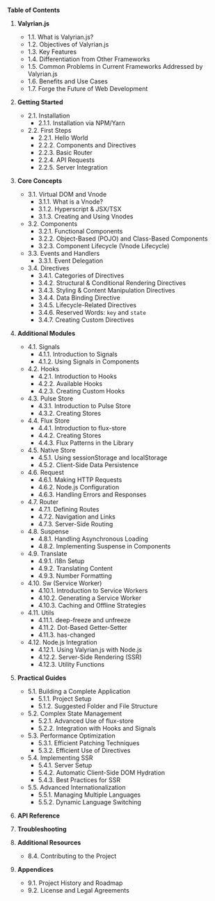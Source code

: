 **Table of Contents**

1. **Valyrian.js**

   - 1.1. What is Valyrian.js?
   - 1.2. Objectives of Valyrian.js
   - 1.3. Key Features
   - 1.4. Differentiation from Other Frameworks
   - 1.5. Common Problems in Current Frameworks Addressed by Valyrian.js
   - 1.6. Benefits and Use Cases
   - 1.7. Forge the Future of Web Development

2. **Getting Started**

   - 2.1. Installation
     - 2.1.1. Installation via NPM/Yarn
   - 2.2. First Steps
     - 2.2.1. Hello World
     - 2.2.2. Components and Directives
     - 2.2.3. Basic Router
     - 2.2.4. API Requests
     - 2.2.5. Server Integration

3. **Core Concepts**

   - 3.1. Virtual DOM and Vnode
     - 3.1.1. What is a Vnode?
     - 3.1.2. Hyperscript & JSX/TSX
     - 3.1.3. Creating and Using Vnodes
   - 3.2. Components
     - 3.2.1. Functional Components
     - 3.2.2. Object-Based (POJO) and Class-Based Components
     - 3.2.3. Component Lifecycle (Vnode Lifecycle)
   - 3.3. Events and Handlers
     - 3.3.1. Event Delegation
   - 3.4. Directives
     - 3.4.1. Categories of Directives
     - 3.4.2. Structural & Conditional Rendering Directives
     - 3.4.3. Styling & Content Manipulation Directives
     - 3.4.4. Data Binding Directive
     - 3.4.5. Lifecycle-Related Directives
     - 3.4.6. Reserved Words: `key` and `state`
     - 3.4.7. Creating Custom Directives

4. **Additional Modules**

   - 4.1. Signals
     - 4.1.1. Introduction to Signals
     - 4.1.2. Using Signals in Components
   - 4.2. Hooks
     - 4.2.1. Introduction to Hooks
     - 4.2.2. Available Hooks
     - 4.2.3. Creating Custom Hooks
   - 4.3. Pulse Store
     - 4.3.1. Introduction to Pulse Store
     - 4.3.2. Creating Stores
   - 4.4. Flux Store
     - 4.4.1. Introduction to flux-store
     - 4.4.2. Creating Stores
     - 4.4.3. Flux Patterns in the Library
   - 4.5. Native Store
     - 4.5.1. Using sessionStorage and localStorage
     - 4.5.2. Client-Side Data Persistence
   - 4.6. Request
     - 4.6.1. Making HTTP Requests
     - 4.6.2. Node.js Configuration
     - 4.6.3. Handling Errors and Responses
   - 4.7. Router
     - 4.7.1. Defining Routes
     - 4.7.2. Navigation and Links
     - 4.7.3. Server-Side Routing
   - 4.8. Suspense
     - 4.8.1. Handling Asynchronous Loading
     - 4.8.2. Implementing Suspense in Components
   - 4.9. Translate
     - 4.9.1. i18n Setup
     - 4.9.2. Translating Content
     - 4.9.3. Number Formatting
   - 4.10. Sw (Service Worker)
     - 4.10.1. Introduction to Service Workers
     - 4.10.2. Generating a Service Worker
     - 4.10.3. Caching and Offline Strategies
   - 4.11. Utils
     - 4.11.1. deep-freeze and unfreeze
     - 4.11.2. Dot-Based Getter-Setter
     - 4.11.3. has-changed
   - 4.12. Node.js Integration
     - 4.12.1. Using Valyrian.js with Node.js
     - 4.12.2. Server-Side Rendering (SSR)
     - 4.12.3. Utility Functions

5. **Practical Guides**

   - 5.1. Building a Complete Application
     - 5.1.1. Project Setup
     - 5.1.2. Suggested Folder and File Structure
   - 5.2. Complex State Management
     - 5.2.1. Advanced Use of flux-store
     - 5.2.2. Integration with Hooks and Signals
   - 5.3. Performance Optimization
     - 5.3.1. Efficient Patching Techniques
     - 5.3.2. Efficient Use of Directives
   - 5.4. Implementing SSR
     - 5.4.1. Server Setup
     - 5.4.2. Automatic Client-Side DOM Hydration
     - 5.4.3. Best Practices for SSR
   - 5.5. Advanced Internationalization
     - 5.5.1. Managing Multiple Languages
     - 5.5.2. Dynamic Language Switching

6. **API Reference**

7. **Troubleshooting**

8. **Additional Resources**

   - 8.4. Contributing to the Project

9. **Appendices**
   - 9.1. Project History and Roadmap
   - 9.2. License and Legal Agreements
